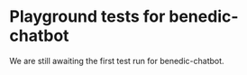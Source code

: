 # Playground tests for benedic-chatbot
We are still awaiting the first test run for benedic-chatbot.

